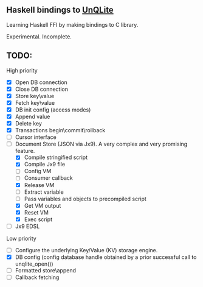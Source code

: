 ## Haskell bindings to [UnQLite](https://unqlite.org/)

  Learning Haskell FFI by making bindings to C library.
  
  Experimental. Incomplete.

## TODO:

High priority

* [x] Open DB connection
* [x] Close DB connection
* [x] Store key\value
* [x] Fetch key\value
* [x] DB init config (access modes)
* [x] Append value
* [x] Delete key
* [x] Transactions begin\commit\rollback
* [ ] Cursor interface
* [ ] Document Store (JSON via Jx9). A very complex and very promising feature.
  * [x] Compile stringified script
  * [x] Compile Jx9 file
  * [ ] Config VM
  * [ ] Consumer callback
  * [x] Release VM
  * [ ] Extract variable
  * [ ] Pass variables and objects to precompiled script
  * [x] Get VM output
  * [x] Reset VM
  * [x] Exec script
* [ ] Jx9 EDSL

Low priority

* [ ] Configure the underlying Key/Value (KV) storage engine.
* [x] DB config (config database handle obtained by a prior successful call to unqlite_open())
* [ ] Formatted store\append
* [ ] Callback fetching
